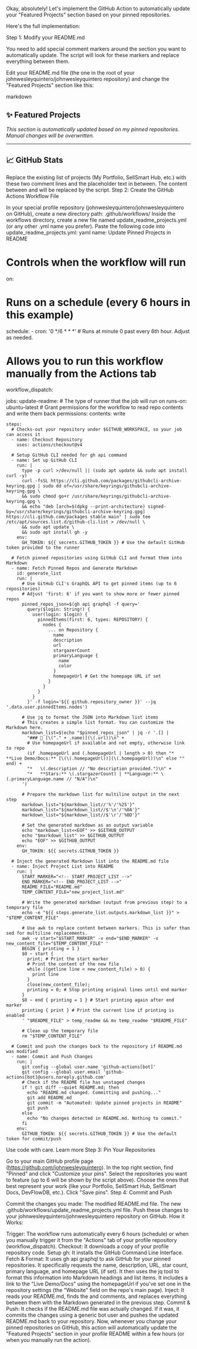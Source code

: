 Okay, absolutely! Let's implement the GitHub Action to automatically update your "Featured Projects" section based on your pinned repositories.

Here's the full implementation:

Step 1: Modify your README.md

You need to add special comment markers around the section you want to automatically update. The script will look for these markers and replace everything between them.

Edit your README.md file (the one in the root of your johnwesleyquintero/johnwesleyquintero repository) and change the "Featured Projects" section like this:

markdown
## ✨ Featured Projects

<!-- START_PROJECT_LIST -->
*This section is automatically updated based on my pinned repositories. Manual changes will be overwritten.*
<!-- END_PROJECT_LIST -->

---

## 📈 GitHub Stats
Replace the existing list of projects (My Portfolio, SellSmart Hub, etc.) with these two comment lines and the placeholder text in between.
The content between <!-- START_PROJECT_LIST --> and <!-- END_PROJECT_LIST --> will be replaced by the script.
Step 2: Create the GitHub Actions Workflow File

In your special profile repository (johnwesleyquintero/johnwesleyquintero on GitHub), create a new directory path: .github/workflows/
Inside the workflows directory, create a new file named update_readme_projects.yml (or any other .yml name you prefer).
Paste the following code into update_readme_projects.yml:
yaml
name: Update Pinned Projects in README

# Controls when the workflow will run
on:
  # Runs on a schedule (every 6 hours in this example)
  schedule:
    - cron: '0 */6 * * *' # Runs at minute 0 past every 6th hour. Adjust as needed.
  # Allows you to run this workflow manually from the Actions tab
  workflow_dispatch:

jobs:
  update-readme:
    # The type of runner that the job will run on
    runs-on: ubuntu-latest
    # Grant permissions for the workflow to read repo contents and write them back
    permissions:
      contents: write

    steps:
      # Checks-out your repository under $GITHUB_WORKSPACE, so your job can access it
      - name: Checkout Repository
        uses: actions/checkout@v4

      # Setup GitHub CLI needed for gh api command
      - name: Set up GitHub CLI
        run: |
          type -p curl >/dev/null || (sudo apt update && sudo apt install curl -y)
          curl -fsSL https://cli.github.com/packages/githubcli-archive-keyring.gpg | sudo dd of=/usr/share/keyrings/githubcli-archive-keyring.gpg \
          && sudo chmod go+r /usr/share/keyrings/githubcli-archive-keyring.gpg \
          && echo "deb [arch=$(dpkg --print-architecture) signed-by=/usr/share/keyrings/githubcli-archive-keyring.gpg] https://cli.github.com/packages stable main" | sudo tee /etc/apt/sources.list.d/github-cli.list > /dev/null \
          && sudo apt update \
          && sudo apt install gh -y
        env:
          GH_TOKEN: ${{ secrets.GITHUB_TOKEN }} # Use the default GitHub token provided to the runner

      # Fetch pinned repositories using GitHub CLI and format them into Markdown
      - name: Fetch Pinned Repos and Generate Markdown
        id: generate_list
        run: |
          # Use GitHub CLI's GraphQL API to get pinned items (up to 6 repositories)
          # Adjust 'first: 6' if you want to show more or fewer pinned repos
          pinned_repos_json=$(gh api graphql -f query='
            query($login: String!) {
              user(login: $login) {
                pinnedItems(first: 6, types: REPOSITORY) {
                  nodes {
                    ... on Repository {
                      name
                      description
                      url
                      stargazerCount
                      primaryLanguage {
                        name
                        color
                      }
                      homepageUrl # Get the homepage URL if set
                    }
                  }
                }
              }
            }' -f login='${{ github.repository_owner }}' --jq '.data.user.pinnedItems.nodes')

          # Use jq to format the JSON into Markdown list items
          # This creates a simple list format. You can customize the Markdown here.
          markdown_list=$(echo "$pinned_repos_json" | jq -r '.[] |
            "### 📌 [\("." + .name)](\(.url))\n" +
            # Use homepageUrl if available and not empty, otherwise link to repo
            (if .homepageUrl and (.homepageUrl | length > 0) then "*   **Live Demo/Docs:** [\(\(.homepageUrl))](\(.homepageUrl))\n" else "" end) +
            "*   \(.description // "No description provided.")\n" +
            "*   **Stars:** \(.stargazerCount) | **Language:** \(.primaryLanguage.name // "N/A")\n"
          ')

          # Prepare the markdown list for multiline output in the next step
          markdown_list="${markdown_list//'%'/'%25'}"
          markdown_list="${markdown_list//$'\n'/'%0A'}"
          markdown_list="${markdown_list//$'\r'/'%0D'}"

          # Set the generated markdown as an output variable
          echo "markdown_list<<EOF" >> $GITHUB_OUTPUT
          echo "$markdown_list" >> $GITHUB_OUTPUT
          echo "EOF" >> $GITHUB_OUTPUT
        env:
          GH_TOKEN: ${{ secrets.GITHUB_TOKEN }}

      # Inject the generated Markdown list into the README.md file
      - name: Inject Project List into README
        run: |
          START_MARKER="<!-- START_PROJECT_LIST -->"
          END_MARKER="<!-- END_PROJECT_LIST -->"
          README_FILE="README.md"
          TEMP_CONTENT_FILE="new_project_list.md"

          # Write the generated markdown (output from previous step) to a temporary file
          echo -e "${{ steps.generate_list.outputs.markdown_list }}" > "$TEMP_CONTENT_FILE"

          # Use awk to replace content between markers. This is safer than sed for multiline replacements.
          awk -v start="$START_MARKER" -v end="$END_MARKER" -v new_content_file="$TEMP_CONTENT_FILE" '
          BEGIN { printing = 1 }
          $0 ~ start {
            print; # Print the start marker
            # Print the content of the new file
            while ((getline line < new_content_file) > 0) {
              print line
            }
            close(new_content_file);
            printing = 0; # Stop printing original lines until end marker
          }
          $0 ~ end { printing = 1 } # Start printing again after end marker
          printing { print } # Print the current line if printing is enabled
          ' "$README_FILE" > temp_readme && mv temp_readme "$README_FILE"

          # Clean up the temporary file
          rm "$TEMP_CONTENT_FILE"

      # Commit and push the changes back to the repository if README.md was modified
      - name: Commit and Push Changes
        run: |
          git config --global user.name 'github-actions[bot]'
          git config --global user.email 'github-actions[bot]@users.noreply.github.com'
          # Check if the README file has unstaged changes
          if ! git diff --quiet README.md; then
            echo "README.md changed. Committing and pushing..."
            git add README.md
            git commit -m "Automated: Update pinned projects in README"
            git push
          else
            echo "No changes detected in README.md. Nothing to commit."
          fi
        env:
          GITHUB_TOKEN: ${{ secrets.GITHUB_TOKEN }} # Use the default token for commit/push
Use code with care. Learn more
Step 3: Pin Your Repositories

Go to your main GitHub profile page (https://github.com/johnwesleyquintero).
In the top right section, find "Pinned" and click "Customize your pins".
Select the repositories you want to feature (up to 6 will be shown by the script above). Choose the ones that best represent your work (like your Portfolio, SellSmart Hub, SellSmart Docs, DevFlowDB, etc.).
Click "Save pins".
Step 4: Commit and Push

Commit the changes you made:
The modified README.md file.
The new .github/workflows/update_readme_projects.yml file.
Push these changes to your johnwesleyquintero/johnwesleyquintero repository on GitHub.
How it Works:

Trigger: The workflow runs automatically every 6 hours (schedule) or when you manually trigger it from the "Actions" tab of your profile repository (workflow_dispatch).
Checkout: It downloads a copy of your profile repository code.
Setup gh: It installs the GitHub Command Line Interface.
Fetch & Format: It uses gh api graphql to ask GitHub for your pinned repositories. It specifically requests the name, description, URL, star count, primary language, and homepage URL (if set). It then uses the jq tool to format this information into Markdown headings and list items. It includes a link to the "Live Demo/Docs" using the homepageUrl if you've set one in the repository settings (the "Website" field on the repo's main page).
Inject: It reads your README.md, finds the <!-- START_PROJECT_LIST --> and <!-- END_PROJECT_LIST --> comments, and replaces everything between them with the Markdown generated in the previous step.
Commit & Push: It checks if the README.md file was actually changed. If it was, it commits the changes using a generic bot user and pushes the updated README.md back to your repository.
Now, whenever you change your pinned repositories on GitHub, this action will automatically update the "Featured Projects" section in your profile README within a few hours (or when you manually run the action).